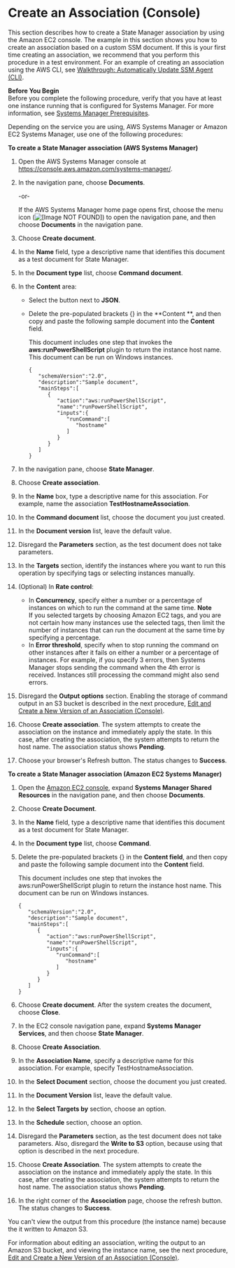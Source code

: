 # Create an Association \(Console\)<a name="sysman-state-assoc"></a>

This section describes how to create a State Manager association by using the Amazon EC2 console\. The example in this section shows you how to create an association based on a custom SSM document\. If this is your first time creating an association, we recommend that you perform this procedure in a test environment\. For an example of creating an association using the AWS CLI, see [Walkthrough: Automatically Update SSM Agent \(CLI\)](sysman-state-cli.md)\.

**Before You Begin**  
Before you complete the following procedure, verify that you have at least one instance running that is configured for Systems Manager\. For more information, see [Systems Manager Prerequisites](systems-manager-prereqs.md)\. 

Depending on the service you are using, AWS Systems Manager or Amazon EC2 Systems Manager, use one of the following procedures:

**To create a State Manager association \(AWS Systems Manager\)**

1. Open the AWS Systems Manager console at [https://console\.aws\.amazon\.com/systems\-manager/](https://console.aws.amazon.com/systems-manager/)\.

1. In the navigation pane, choose **Documents**\.

   \-or\-

   If the AWS Systems Manager home page opens first, choose the menu icon \(![\[Image NOT FOUND\]](http://docs.aws.amazon.com/systems-manager/latest/userguide/images/menu-icon-small.png)\) to open the navigation pane, and then choose **Documents** in the navigation pane\.

1. Choose **Create document**\.

1. In the **Name** field, type a descriptive name that identifies this document as a test document for State Manager\.

1. In the **Document type** list, choose **Command document**\.

1. In the **Content** area:
   + Select the button next to **JSON**\.
   + Delete the pre\-populated brackets \{\} in the **Content **, and then copy and paste the following sample document into the **Content** field\. 

     This document includes one step that invokes the **aws:runPowerShellScript** plugin to return the instance host name\. This document can be run on Windows instances\.

     ```
     {
        "schemaVersion":"2.0",
        "description":"Sample document",
        "mainSteps":[
           {
              "action":"aws:runPowerShellScript",
              "name":"runPowerShellScript",
              "inputs":{
                 "runCommand":[
                    "hostname"
                 ]
              }
           }
        ]
     }
     ```

1. In the navigation pane, choose **State Manager**\. 

1. Choose **Create association**\.

1. In the **Name** box, type a descriptive name for this association\. For example, name the association **TestHostnameAssociation**\.

1. In the **Command document** list, choose the document you just created\.

1. In the **Document version** list, leave the default value\.

1. Disregard the **Parameters** section, as the test document does not take parameters\.

1. In the **Targets** section, identify the instances where you want to run this operation by specifying tags or selecting instances manually\.

1. \(Optional\) In **Rate control**:
   + In **Concurrency**, specify either a number or a percentage of instances on which to run the command at the same time\.
**Note**  
If you selected targets by choosing Amazon EC2 tags, and you are not certain how many instances use the selected tags, then limit the number of instances that can run the document at the same time by specifying a percentage\.
   + In **Error threshold**, specify when to stop running the command on other instances after it fails on either a number or a percentage of instances\. For example, if you specify 3 errors, then Systems Manager stops sending the command when the 4th error is received\. Instances still processing the command might also send errors\.

1. Disregard the **Output options** section\. Enabling the storage of command output in an S3 bucket is described in the next procedure, [Edit and Create a New Version of an Association \(Console\)](sysman-state-assoc-version.md)\.

1. Choose **Create association**\. The system attempts to create the association on the instance and immediately apply the state\. In this case, after creating the association, the system attempts to return the host name\. The association status shows **Pending**\.

1. Choose your browser's Refresh button\. The status changes to **Success**\.

**To create a State Manager association \(Amazon EC2 Systems Manager\)**

1. Open the [Amazon EC2 console](https://console.aws.amazon.com/ec2/), expand **Systems Manager Shared Resources** in the navigation pane, and then choose **Documents**\.

1. Choose **Create Document**\.

1. In the **Name** field, type a descriptive name that identifies this document as a test document for State Manager\.

1. In the **Document type** list, choose **Command**\.

1. Delete the pre\-populated brackets \{\} in the **Content field**, and then copy and paste the following sample document into the **Content** field\. 

   This document includes one step that invokes the aws:runPowerShellScript plugin to return the instance host name\. This document can be run on Windows instances\.

   ```
   {
      "schemaVersion":"2.0",
      "description":"Sample document",
      "mainSteps":[
         {
            "action":"aws:runPowerShellScript",
            "name":"runPowerShellScript",
            "inputs":{
               "runCommand":[
                  "hostname"
               ]
            }
         }
      ]
   }
   ```

1. Choose **Create document**\. After the system creates the document, choose **Close**\.

1. In the EC2 console navigation pane, expand **Systems Manager Services**, and then choose **State Manager**\. 

1. Choose **Create Association**\.

1. In the **Association Name**, specify a descriptive name for this association\. For example, specify TestHostnameAssociation\.

1. In the **Select Document** section, choose the document you just created\.

1. In the **Document Version** list, leave the default value\.

1. In the **Select Targets by** section, choose an option\.

1. In the **Schedule** section, choose an option\.

1. Disregard the **Parameters** section, as the test document does not take parameters\. Also, disregard the **Write to S3** option, because using that option is described in the next procedure\.

1. Choose **Create Association**\. The system attempts to create the association on the instance and immediately apply the state\. In this case, after creating the association, the system attempts to return the host name\. The association status shows **Pending**\.

1. In the right corner of the **Association** page, choose the refresh button\. The status changes to **Success**\.

You can't view the output from this procedure \(the instance name\) because the it written to Amazon S3\. 

For information about editing an association, writing the output to an Amazon S3 bucket, and viewing the instance name, see the next procedure, [Edit and Create a New Version of an Association \(Console\)](sysman-state-assoc-version.md)\.